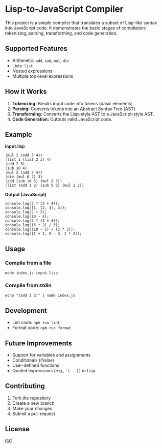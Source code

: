 # Lisp-to-JavaScript Compiler

This project is a simple compiler that translates a subset of Lisp-like syntax into JavaScript code. It demonstrates the basic stages of compilation: tokenizing, parsing, transforming, and code generation.

## Supported Features
- Arithmetic: `add`, `sub`, `mul`, `div`
- Lists: `list`
- Nested expressions
- Multiple top-level expressions

## How it Works
1. **Tokenizing:** Breaks input code into tokens (basic elements).
2. **Parsing:** Converts tokens into an Abstract Syntax Tree (AST).
3. **Transforming:** Converts the Lisp-style AST to a JavaScript-style AST.
4. **Code Generation:** Outputs valid JavaScript code.

## Example

**input.lisp**
```
(mul 2 (add 3 4))
(list 1 (list 2 3) 4)
(add 2 3)
(sub 10 4)
(mul 2 (add 3 4))
(div (mul 6 2) 3)
(add (sub 10 5) (mul 2 3))
(list (add 1 2) (sub 5 3) (mul 2 2))
```

**Output (JavaScript)**
```
console.log(2 * (3 + 4));
console.log([1, [2, 3], 4]);
console.log(2 + 3);
console.log(10 - 4);
console.log(2 * (3 + 4));
console.log((6 * 2) / 3);
console.log((10 - 5) + (2 * 3));
console.log([1 + 2, 5 - 3, 2 * 2]);
```

## Usage

### Compile from a file
```
node index.js input.lisp
```

### Compile from stdin
```
echo "(add 2 3)" | node index.js
```

## Development
- Lint code: `npm run lint`
- Format code: `npm run format`

## Future Improvements
- Support for variables and assignments
- Conditionals (if/else)
- User-defined functions
- Quoted expressions (e.g., `'(...))` in Lisp

## Contributing
1. Fork the repository
2. Create a new branch
3. Make your changes
4. Submit a pull request

## License
ISC
